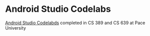 # Android Studio Codelabs
[Android Studio Codelabds](https://developer.android.com/courses/fundamentals-training/toc-v2) completed in CS 389 and CS 639 at Pace University
